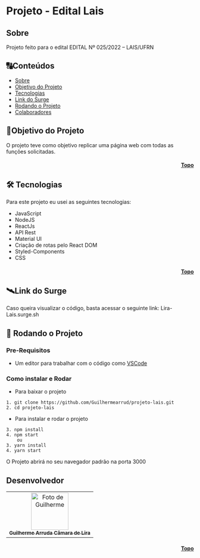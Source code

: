 # <h1 id="topo"> Projeto - Edital Lais </h1>

## <h2 id=sobre>Sobre</h2>

Projeto feito para o edital EDITAL Nº 025/2022 – LAIS/UFRN

##  🔠Conteúdos

<!--ts-->
   * [Sobre](#sobre)
   * [Objetivo do Projeto](#objetivo-do-projeto)
   * [Tecnologias](#tecnologias)
   * [Link do Surge](#surge)
   * [Rodando o Projeto](#front)
   * [Colaboradores](#colaboradores)
<!--te-->



##  <h2 id=objetivo-do-projeto>🎯Objetivo do Projeto</h2>

O projeto teve como objetivo replicar uma página web com todas as funções solicitadas.

<h4 align="right"><a href="#topo">Topo</a></h4>

## <h2 id=tecnologias>🛠 Tecnologias</h2>

Para este projeto eu usei as seguintes tecnologias:

- JavaScript
- NodeJS
- ReactJs
- API Rest
- Material UI
- Criação de rotas pelo React DOM
- Styled-Components
- CSS

<h4 align="right"><a href="#topo">Topo</a></h4>

## <h2 id=surge>🛰Link do Surge</h2>

Caso queira visualizar o código, basta acessar o seguinte link: Lira-Lais.surge.sh

<h2 id="front"> 🎲  Rodando o Projeto</h2>

### Pre-Requisitos

- Um editor para trabalhar com o código como [VSCode](https://code.visualstudio.com/)

### Como instalar e Rodar
* Para baixar o projeto
```
1. git clone https://github.com/Guilhermearrud/projeto-lais.git
2. cd projeto-lais
```
* Para instalar e rodar o projeto
```
3. npm install
4. npm start
    ou
3. yarn install
4. yarn start
```
O Projeto abrirá no seu navegador padrão na porta 3000

## <h2 id=colaboradores>Desenvolvedor</h2>

<table>
  <tr>
    <td align="center">
      <a href="https://github.com/Guilhermearrud">
        <img src="https://avatars.githubusercontent.com/u/22088576?v=4" width="100px;" alt="Foto de Guilherme"/><br>
        <sub>
          <b>Guilherme Arruda Câmara de Lira</b>
        </sub>
      </a>
    </td>
  </tr>
</table>


<h4 align="right"><a href="#topo">Topo</a></h4>
